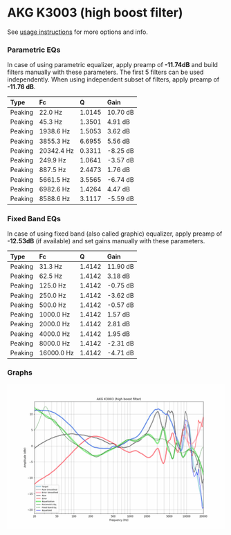 # AKG K3003 (high boost filter)
See [usage instructions](https://github.com/jaakkopasanen/AutoEq#usage) for more options and info.

### Parametric EQs
In case of using parametric equalizer, apply preamp of **-11.74dB** and build filters manually
with these parameters. The first 5 filters can be used independently.
When using independent subset of filters, apply preamp of **-11.76 dB**.

| Type    | Fc         |      Q | Gain     |
|:--------|:-----------|:-------|:---------|
| Peaking | 22.0 Hz    | 1.0145 | 10.70 dB |
| Peaking | 45.3 Hz    | 1.3501 | 4.91 dB  |
| Peaking | 1938.6 Hz  | 1.5053 | 3.62 dB  |
| Peaking | 3855.3 Hz  | 6.6955 | 5.56 dB  |
| Peaking | 20342.4 Hz | 0.3311 | -8.25 dB |
| Peaking | 249.9 Hz   | 1.0641 | -3.57 dB |
| Peaking | 887.5 Hz   | 2.4473 | 1.76 dB  |
| Peaking | 5661.5 Hz  | 3.5565 | -6.74 dB |
| Peaking | 6982.6 Hz  | 1.4264 | 4.47 dB  |
| Peaking | 8588.6 Hz  | 3.1117 | -5.59 dB |

### Fixed Band EQs
In case of using fixed band (also called graphic) equalizer, apply preamp of **-12.53dB**
(if available) and set gains manually with these parameters.

| Type    | Fc         |      Q | Gain     |
|:--------|:-----------|:-------|:---------|
| Peaking | 31.3 Hz    | 1.4142 | 11.90 dB |
| Peaking | 62.5 Hz    | 1.4142 | 3.18 dB  |
| Peaking | 125.0 Hz   | 1.4142 | -0.75 dB |
| Peaking | 250.0 Hz   | 1.4142 | -3.62 dB |
| Peaking | 500.0 Hz   | 1.4142 | -0.57 dB |
| Peaking | 1000.0 Hz  | 1.4142 | 1.57 dB  |
| Peaking | 2000.0 Hz  | 1.4142 | 2.81 dB  |
| Peaking | 4000.0 Hz  | 1.4142 | 1.95 dB  |
| Peaking | 8000.0 Hz  | 1.4142 | -2.31 dB |
| Peaking | 16000.0 Hz | 1.4142 | -4.71 dB |

### Graphs
![](./AKG%20K3003%20(high%20boost%20filter).png)